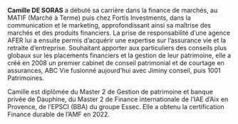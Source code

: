 **Camille DE SORAS** a débuté sa carrière dans la finance de marchés, au MATIF (Marché à Terme) puis chez Fortis Investments, dans la communication et le marketing, approfondissant ainsi sa maîtrise des marchés et des produits financiers. La prise de responsabilité d’une agence AFER lui a ensuite permis d’acquérir une expertise sur l’assurance vie et la retraite d’entreprise. Souhaitant apporter aux particuliers des conseils plus globaux sur les placements financiers et la gestion de leur patrimoine, elle a créé en 2008 un premier cabinet de conseil patrimonial et de courtage en assurances, ABC Vie fusionné aujourd’hui avec Jiminy conseil, puis 1001 Patrimoines.

Camille est diplômée du Master 2 de Gestion de patrimoine et banque privée de Dauphine, du Master 2 de Finance internationale de l’IAE d’Aix en Provence, de l’EPSCI (BBA) du groupe Essec. Elle a obtenu la certification Finance durable de l’AMF en 2022.